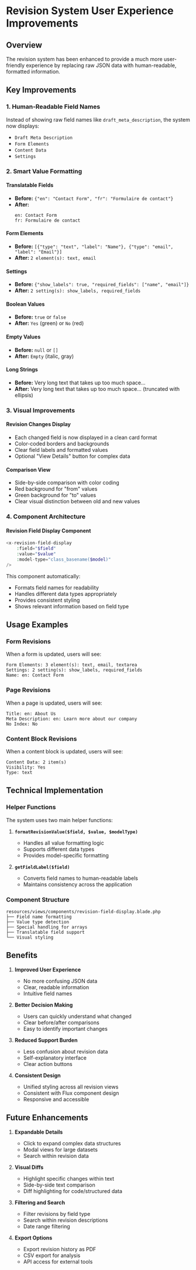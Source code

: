 # Revision System User Experience Improvements

## Overview

The revision system has been enhanced to provide a much more user-friendly experience by replacing raw JSON data with human-readable, formatted information.

## Key Improvements

### 1. **Human-Readable Field Names**
Instead of showing raw field names like `draft_meta_description`, the system now displays:
- `Draft Meta Description`
- `Form Elements`
- `Content Data`
- `Settings`

### 2. **Smart Value Formatting**

#### **Translatable Fields**
- **Before:** `{"en": "Contact Form", "fr": "Formulaire de contact"}`
- **After:** 
  ```
  en: Contact Form
  fr: Formulaire de contact
  ```

#### **Form Elements**
- **Before:** `[{"type": "text", "label": "Name"}, {"type": "email", "label": "Email"}]`
- **After:** `2 element(s): text, email`

#### **Settings**
- **Before:** `{"show_labels": true, "required_fields": ["name", "email"]}`
- **After:** `2 setting(s): show_labels, required_fields`

#### **Boolean Values**
- **Before:** `true` or `false`
- **After:** `Yes` (green) or `No` (red)

#### **Empty Values**
- **Before:** `null` or `[]`
- **After:** `Empty` (italic, gray)

#### **Long Strings**
- **Before:** Very long text that takes up too much space...
- **After:** Very long text that takes up too much space... (truncated with ellipsis)

### 3. **Visual Improvements**

#### **Revision Changes Display**
- Each changed field is now displayed in a clean card format
- Color-coded borders and backgrounds
- Clear field labels and formatted values
- Optional "View Details" button for complex data

#### **Comparison View**
- Side-by-side comparison with color coding
- Red background for "from" values
- Green background for "to" values
- Clear visual distinction between old and new values

### 4. **Component Architecture**

#### **Revision Field Display Component**
```php
<x-revision-field-display 
    :field="$field" 
    :value="$value" 
    :model-type="class_basename($model)" 
/>
```

This component automatically:
- Formats field names for readability
- Handles different data types appropriately
- Provides consistent styling
- Shows relevant information based on field type

## Usage Examples

### **Form Revisions**
When a form is updated, users will see:
```
Form Elements: 3 element(s): text, email, textarea
Settings: 2 setting(s): show_labels, required_fields
Name: en: Contact Form
```

### **Page Revisions**
When a page is updated, users will see:
```
Title: en: About Us
Meta Description: en: Learn more about our company
No Index: No
```

### **Content Block Revisions**
When a content block is updated, users will see:
```
Content Data: 2 item(s)
Visibility: Yes
Type: text
```

## Technical Implementation

### **Helper Functions**
The system uses two main helper functions:

1. **`formatRevisionValue($field, $value, $modelType)`**
   - Handles all value formatting logic
   - Supports different data types
   - Provides model-specific formatting

2. **`getFieldLabel($field)`**
   - Converts field names to human-readable labels
   - Maintains consistency across the application

### **Component Structure**
```
resources/views/components/revision-field-display.blade.php
├── Field name formatting
├── Value type detection
├── Special handling for arrays
├── Translatable field support
└── Visual styling
```

## Benefits

1. **Improved User Experience**
   - No more confusing JSON data
   - Clear, readable information
   - Intuitive field names

2. **Better Decision Making**
   - Users can quickly understand what changed
   - Clear before/after comparisons
   - Easy to identify important changes

3. **Reduced Support Burden**
   - Less confusion about revision data
   - Self-explanatory interface
   - Clear action buttons

4. **Consistent Design**
   - Unified styling across all revision views
   - Consistent with Flux component design
   - Responsive and accessible

## Future Enhancements

1. **Expandable Details**
   - Click to expand complex data structures
   - Modal views for large datasets
   - Search within revision data

2. **Visual Diffs**
   - Highlight specific changes within text
   - Side-by-side text comparison
   - Diff highlighting for code/structured data

3. **Filtering and Search**
   - Filter revisions by field type
   - Search within revision descriptions
   - Date range filtering

4. **Export Options**
   - Export revision history as PDF
   - CSV export for analysis
   - API access for external tools 
